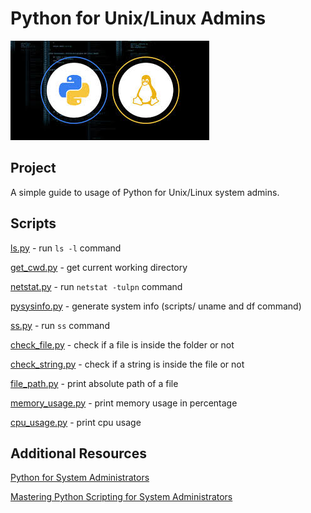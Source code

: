 # Python for Unix/Linux Admins
![Alt text](img/pythonlinux.jpg?raw=true "Title")

## Project

A simple guide to usage of Python for Unix/Linux system admins. 

## Scripts

[ls.py](scripts/ls.py) - run ``ls -l`` command

[get_cwd.py](scripts/get_cwd.py) - get current working directory

[netstat.py](scripts/netstat.py) - run ```netstat -tulpn``` command

[pysysinfo.py](scripts/pysysinfo.py) - generate system info (scripts/ uname and df command)

[ss.py](scripts/ss.py) - run ```ss``` command

[check_file.py](scripts/check_file.py) - check if a file is inside the folder or not

[check_string.py](scripts/check_string.py) - check if a string is inside the file or not

[file_path.py](scripts/file_path.py) - print absolute path of a file

[memory_usage.py](scripts/memory_usage.py) - print memory usage in percentage

[cpu_usage.py](scripts/cpu_usage.py) - print cpu usage 

## Additional Resources 
[Python for System Administrators](https://python-for-system-administrators.readthedocs.io/en/latest/)

[Mastering Python Scripting for System Administrators](https://github.com/PacktPublishing/Mastering-Python-Scripting-for-System-Administrators-)